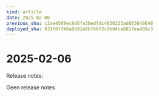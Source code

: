 ```yaml
---
kind: article
date: 2025-02-06
previous_sha: c2ae4569ec9d6fe38edfdc4830223ad863640648
deployed_sha: 931f8ff40a959148bf66f2c9b04ceb817ea485c3
---
```


# 2025-02-06

Release notes:

Geen release notes
